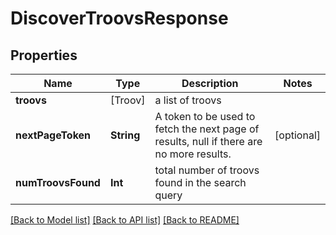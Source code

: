 # DiscoverTroovsResponse

## Properties
Name | Type | Description | Notes
------------ | ------------- | ------------- | -------------
**troovs** | [Troov] | a list of troovs | 
**nextPageToken** | **String** | A token to be used to fetch the next page of results, null if there are no more results. | [optional] 
**numTroovsFound** | **Int** | total number of troovs found in the search query | 

[[Back to Model list]](../README.md#documentation-for-models) [[Back to API list]](../README.md#documentation-for-api-endpoints) [[Back to README]](../README.md)


